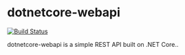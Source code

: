 # dotnetcore-webapi
[![Build Status](https://beckshome.visualstudio.com/dotnetcore-webapi/_apis/build/status/thbst16.dotnetcore-webapi?branchName=main)](https://beckshome.visualstudio.com/dotnetcore-webapi/_build/latest?definitionId=6&branchName=main)

dotnetcore-webapi is a simple REST API built on .NET Core..